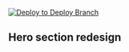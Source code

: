 [![Deploy to Deploy Branch](https://github.com/dtodstint/Site/actions/workflows/deploy.yml/badge.svg)](https://github.com/dtodstint/Site/actions/workflows/deploy.yml)

## Hero section redesign
